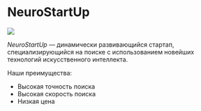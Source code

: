 # NeuroStartUp

![]([./logo.png](https://github.com/netology-ds-team/git-homeworks/blob/main/1_self/logo.png))

*NeuroStartUp* — динамически развивающийся стартап, специализирующийся на поиске с использованием 
 новейших технологий искусственного интеллекта.

Наши преимущества:
* Высокая точность поиска
* Высокая скорость поиска
* Низкая цена